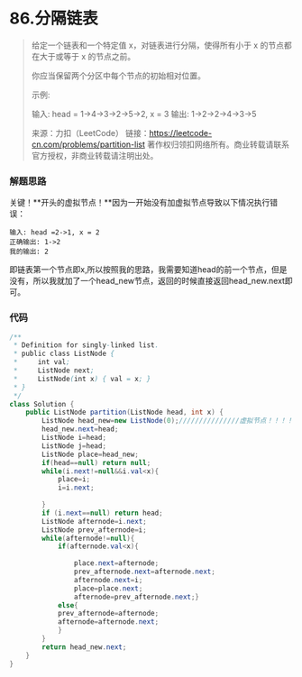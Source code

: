 # 86.分隔链表

> 给定一个链表和一个特定值 x，对链表进行分隔，使得所有小于 x 的节点都在大于或等于 x 的节点之前。
>
> 你应当保留两个分区中每个节点的初始相对位置。
>
> 示例:
>
> 输入: head = 1->4->3->2->5->2, x = 3
> 输出: 1->2->2->4->3->5
>
> 来源：力扣（LeetCode）
> 链接：https://leetcode-cn.com/problems/partition-list
> 著作权归领扣网络所有。商业转载请联系官方授权，非商业转载请注明出处。



### 解题思路

关键！**开头的虚拟节点！**因为一开始没有加虚拟节点导致以下情况执行错误：

```
输入: head =2->1, x = 2
正确输出: 1->2
我的输出: 2
```

即链表第一个节点即x,所以按照我的思路，我需要知道head的前一个节点，但是没有，所以我就加了一个head_new节点，返回的时候直接返回head_new.next即可。

### 代码

```java
/**
 * Definition for singly-linked list.
 * public class ListNode {
 *     int val;
 *     ListNode next;
 *     ListNode(int x) { val = x; }
 * }
 */
class Solution {
    public ListNode partition(ListNode head, int x) {
        ListNode head_new=new ListNode(0);///////////////虚拟节点！！！！！！
        head_new.next=head;
        ListNode i=head;
        ListNode j=head;
        ListNode place=head_new;
        if(head==null) return null;
        while(i.next!=null&&i.val<x){
            place=i;
            i=i.next;
           
        }
        if (i.next==null) return head;
        ListNode afternode=i.next;
        ListNode prev_afternode=i;
        while(afternode!=null){
            if(afternode.val<x){
                
                place.next=afternode;
                prev_afternode.next=afternode.next;
                afternode.next=i;
                place=place.next;
                afternode=prev_afternode.next;}
            else{
            prev_afternode=afternode;
            afternode=afternode.next;
            }
        }
        return head_new.next;
    }
}
```

